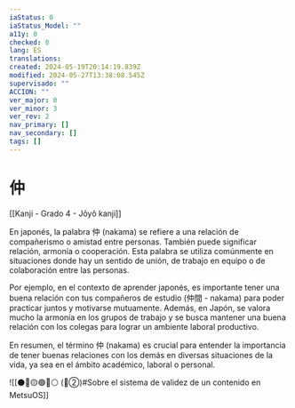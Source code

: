 ```yaml
---
iaStatus: 0
iaStatus_Model: ""
a11y: 0
checked: 0
lang: ES
translations: 
created: 2024-05-19T20:14:19.839Z
modified: 2024-05-27T13:38:08.545Z
supervisado: ""
ACCION: ""
ver_major: 0
ver_minor: 3
ver_rev: 2
nav_primary: []
nav_secondary: []
tags: []
---
```

# 仲

[[Kanji - Grado 4 - Jôyô kanji]]

En japonés, la palabra 仲 (nakama) se refiere a una relación de compañerismo o amistad entre personas. También puede significar relación, armonía o cooperación. Esta palabra se utiliza comúnmente en situaciones donde hay un sentido de unión, de trabajo en equipo o de colaboración entre las personas.

Por ejemplo, en el contexto de aprender japonés, es importante tener una buena relación con tus compañeros de estudio (仲間 - nakama) para poder practicar juntos y motivarse mutuamente. Además, en Japón, se valora mucho la armonía en los grupos de trabajo y se busca mantener una buena relación con los colegas para lograr un ambiente laboral productivo.

En resumen, el término 仲 (nakama) es crucial para entender la importancia de tener buenas relaciones con los demás en diversas situaciones de la vida, ya sea en el ámbito académico, laboral o personal.


![[⚫🔴🟡🟢🔵⚪ (🔴②)#Sobre el sistema de validez de un contenido en MetsuOS]]